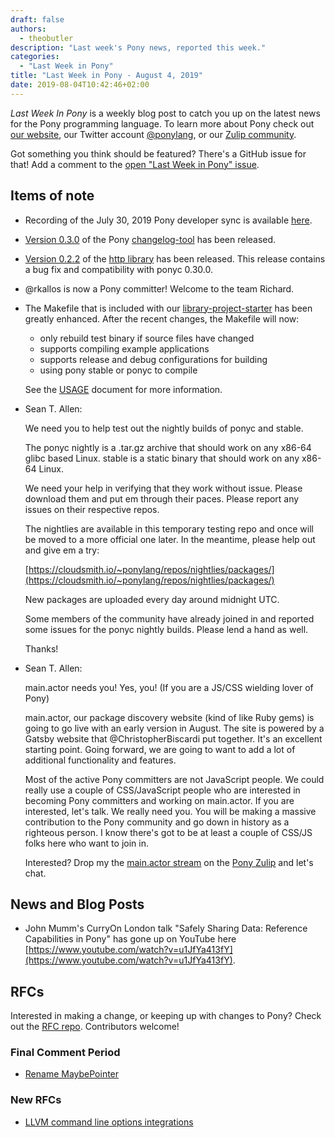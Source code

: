 ```yaml
---
draft: false
authors:
  - theobutler
description: "Last week's Pony news, reported this week."
categories:
  - "Last Week in Pony"
title: "Last Week in Pony - August 4, 2019"
date: 2019-08-04T10:42:46+02:00
---
```

_Last Week In Pony_ is a weekly blog post to catch you up on the latest news for the Pony programming language. To learn more about Pony check out [our website](https://ponylang.io), our Twitter account [@ponylang](https://twitter.com/ponylang), or our [Zulip community](https://ponylang.zulipchat.com).

Got something you think should be featured? There's a GitHub issue for that! Add a comment to the [open "Last Week in Pony" issue](https://github.com/ponylang/ponylang.github.io/issues?q=is%3Aissue+is%3Aopen+label%3Alast-week-in-pony).
<!-- more -->

## Items of note

- Recording of the July 30, 2019 Pony developer sync is available [here](https://sync-recordings.ponylang.io/r/2019_07_30.m4a).

- [Version 0.3.0](https://github.com/ponylang/changelog-tool/releases/tag/0.3.0) of the Pony [changelog-tool](https://github.com/ponylang/changelog-tool) has been released.

- [Version 0.2.2](https://github.com/ponylang/http/releases/tag/0.2.2) of the [http library](https://github.com/ponylang/http) has been released. This release contains a bug fix and compatibility with ponyc 0.30.0.

- @rkallos is now a Pony committer! Welcome to the team Richard.

- The Makefile that is included with our [library-project-starter](https://github.com/ponylang/library-project-starter) has been greatly enhanced. After the recent changes, the Makefile will now:

    - only rebuild test binary if source files have changed
    - supports compiling example applications
    - supports release and debug configurations for building
    - using pony stable or ponyc to compile

    See the [USAGE](https://github.com/ponylang/library-project-starter/blob/master/USAGE.md) document for more information.

- Sean T. Allen:

    We need you to help test out the nightly builds of ponyc and stable.

    The ponyc nightly is a .tar.gz archive that should work on any x86-64 glibc based Linux.
    stable is a static binary that should work on any x86-64 Linux.

    We need your help in verifying that they work without issue. Please download them and put em through their paces. Please report any issues on their respective repos.

    The nightlies are available in this temporary testing repo and once will be moved to a more official one later. In the meantime, please help out and give em a try:

    [https://cloudsmith.io/~ponylang/repos/nightlies/packages/](https://cloudsmith.io/~ponylang/repos/nightlies/packages/)

    New packages are uploaded every day around midnight UTC.

    Some members of the community have already joined in and reported some issues for the ponyc nightly builds. Please lend a hand as well.

    Thanks!

- Sean T. Allen:

    main.actor needs you! Yes, you! (If you are a JS/CSS wielding lover of Pony)

    main.actor, our package discovery website (kind of like Ruby gems) is going to go live with an early version in August. The site is powered by a Gatsby website that @ChristopherBiscardi put together. It's an excellent starting point. Going forward, we are going to want to add a lot of additional functionality and features.

    Most of the active Pony committers are not JavaScript people. We could really use a couple of CSS/JavaScript people who are interested in becoming Pony committers and working on main.actor. If you are interested, let's talk. We really need you. You will be making a massive contribution to the Pony community and go down in history as a righteous person. I know there's got to be at least a couple of CSS/JS folks here who want to join in.

    Interested? Drop my the [main.actor stream](https://ponylang.zulipchat.com/#narrow/stream/190361-main.2Eactor) on the [Pony Zulip](https://ponylang.zulipchat.com/) and let's chat.

## News and Blog Posts

- John Mumm's CurryOn London talk "Safely Sharing Data: Reference Capabilities in Pony" has gone up on YouTube here [https://www.youtube.com/watch?v=u1JfYa413fY](https://www.youtube.com/watch?v=u1JfYa413fY).

## RFCs

Interested in making a change, or keeping up with changes to Pony? Check out the [RFC repo](https://github.com/ponylang/rfcs). Contributors welcome!

### Final Comment Period

- [Rename MaybePointer](https://github.com/ponylang/rfcs/pull/152)

### New RFCs

- [LLVM command line options integrations](https://github.com/ponylang/rfcs/pull/153)
